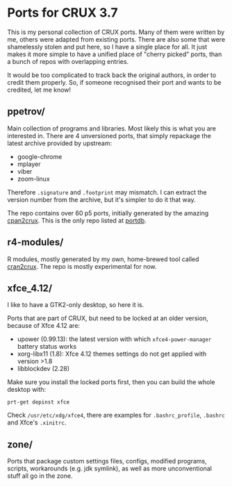 # Ports for CRUX 3.7

This is my personal collection of CRUX ports. Many of them were written
by me, others were adapted from existing ports. There are also some that
were shamelessly stolen and put here, so I have a single place for all.
It just makes it more simple to have a unified place of "cherry picked"
ports, than a bunch of repos with overlapping entries.

It would be too complicated to track back the original authors, in order
to credit them properly. So, if someone recognised their port and wants
to be credited, let me know!

## ppetrov/
Main collection of programs and libraries. Most likely this is what you
are interested in. There are 4 unversioned ports, that simply repackage
the latest archive provided by upstream:
* google-chrome
* mplayer
* viber
* zoom-linux

Therefore `.signature` and `.footprint` may mismatch. I can extract the
version number from the archive, but it's simpler to do it that way.

The repo contains over 60 p5 ports, initially generated by the amazing
[cpan2crux](https://www.mizrahi.com.ve/crux/ports/cpan2crux/Pkgfile).
This is the only repo listed at [portdb](https://crux.nu/portdb/).

## r4-modules/
R modules, mostly generated by my own, home-brewed tool called 
[cran2crux](https://github.com/slackalaxy/cran2crux). The repo is mostly
experimental for now.

## xfce_4.12/
I like to have a GTK2-only desktop, so here it is.

Ports that are part of CRUX, but need to be locked at an older version,
because of Xfce 4.12 are:
* upower (0.99.13): the latest version with which `xfce4-power-manager`
battery status works
* xorg-libx11 (1.8): Xfce 4.12 themes settings do not get applied with
version >1.8
* libblockdev (2.28)

Make sure you install the locked ports first, then you can build the
whole desktop with:
```
prt-get depinst xfce
```
Check `/usr/etc/xdg/xfce4`, there are examples for `.bashrc_profile`,
`.bashrc` and Xfce's `.xinitrc`.

## zone/
Ports that package custom settings files, configs, modified programs,
scripts, workarounds (e.g. jdk symlink), as well as more unconventional
stuff all go in the zone.
